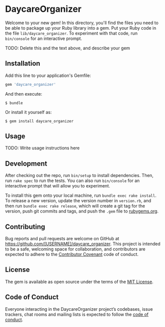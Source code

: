 # DaycareOrganizer

Welcome to your new gem! In this directory, you'll find the files you need to be able to package up your Ruby library into a gem. Put your Ruby code in the file `lib/daycare_organizer`. To experiment with that code, run `bin/console` for an interactive prompt.

TODO: Delete this and the text above, and describe your gem

## Installation

Add this line to your application's Gemfile:

```ruby
gem 'daycare_organizer'
```

And then execute:

    $ bundle

Or install it yourself as:

    $ gem install daycare_organizer

## Usage

TODO: Write usage instructions here

## Development

After checking out the repo, run `bin/setup` to install dependencies. Then, run `rake spec` to run the tests. You can also run `bin/console` for an interactive prompt that will allow you to experiment.

To install this gem onto your local machine, run `bundle exec rake install`. To release a new version, update the version number in `version.rb`, and then run `bundle exec rake release`, which will create a git tag for the version, push git commits and tags, and push the `.gem` file to [rubygems.org](https://rubygems.org).

## Contributing

Bug reports and pull requests are welcome on GitHub at https://github.com/[USERNAME]/daycare_organizer. This project is intended to be a safe, welcoming space for collaboration, and contributors are expected to adhere to the [Contributor Covenant](http://contributor-covenant.org) code of conduct.

## License

The gem is available as open source under the terms of the [MIT License](https://opensource.org/licenses/MIT).

## Code of Conduct

Everyone interacting in the DaycareOrganizer project’s codebases, issue trackers, chat rooms and mailing lists is expected to follow the [code of conduct](https://github.com/[USERNAME]/daycare_organizer/blob/master/CODE_OF_CONDUCT.md).
